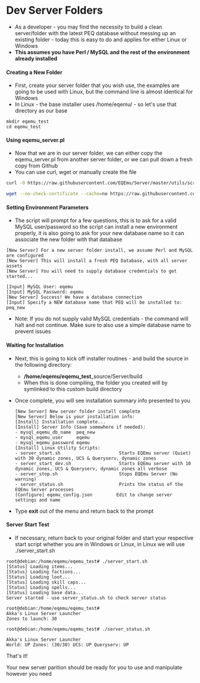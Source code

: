 # Dev Server Folders

* As a developer - you may find the necessity to build a clean server/folder with the latest PEQ database without messing up an existing folder - today this is easy to do and applies for either Linux or Windows
* **This assumes you have Perl / MySQL and the rest of the environment already installed**

#### Creating a New Folder

* First, create your server folder that you wish use, the examples are going to be used with Linux, but the command line is almost identical for Windows
* In Linux - the base installer uses /home/eqemu/ - so let's use that directory as our base

```text
mkdir eqemu_test
cd eqemu_test
```

#### Using eqemu\_server.pl

* Now that we are in our server folder, we can either copy the eqemu\_server.pl from another server folder, or we can pull down a fresh copy from Github
* You can use curl, wget or manually create the file

```bash
curl -O https://raw.githubusercontent.com/EQEmu/Server/master/utils/scripts/eqemu_server.pl eqemu_server.pl && chmod 755 eqemu_server.pl && ./eqemu_server.pl new_server
```

```bash
wget --no-check-certificate --cache=no https://raw.githubusercontent.com/EQEmu/Server/master/utils/scripts/eqemu_server.pl  -O eqemu_server.pl && chmod 755 eqemu_server.pl && ./eqemu_server.pl new_server
```

#### Setting Environment Parameters

* The script will prompt for a few questions, this is to ask for a valid MySQL user/password so the script can install a new environment properly, it is also going to ask for your new database name so it can associate the new folder with that database

```text
[New Server] For a new server folder install, we assume Perl and MySQL are configured
[New Server] This will install a fresh PEQ Database, with all server assets
[New Server] You will need to supply database credentials to get started...

[Input] MySQL User: eqemu
[Input] MySQL Password: eqemu
[New Server] Success! We have a database connection
[Input] Specify a NEW database name that PEQ will be installed to: peq_new
```

* Note: If you do not supply valid MySQL credentials - the command will halt and not continue. Make sure to also use a simple database name to prevent issues

#### Waiting for Installation

* Next, this is going to kick off installer routines - and build the source in the following directory:
  * **/home/eqemu/eqemu\_test**\_source/Server/build
  * When this is done compiling, the folder you created will by symlinked to this custom build directory
* Once complete, you will see installation summary info presented to you

  ```text
  [New Server] New server folder install complete
  [New Server] Below is your installation info:
  [Install] Installation complete...
  [Install] Server Info (Save somewhere if needed):
  - mysql_eqemu_db_name  peq_new
  - mysql_eqemu_user     eqemu
  - mysql_eqemu_password eqemu
  [Install] Linux Utility Scripts:
  - server_start.sh                      Starts EQEmu server (Quiet) with 30 dynamic zones, UCS & Queryserv, dynamic zones
  - server_start_dev.sh                  Starts EQEmu server with 10 dynamic zones, UCS & Queryserv, dynamic zones all verbose
  - server_stop.sh                       Stops EQEmu Server (No warning)
  - server_status.sh                     Prints the status of the EQEmu Server processes
  [Configure] eqemu_config.json         Edit to change server settings and name
  ```

* Type **exit** out of the menu and return back to the prompt

#### Server Start Test

* If necessary, return back to your original folder and start your respective start script whether you are in Windows or Linux, in Linux we will use ./server\_start.sh

```text
root@debian:/home/eqemu/eqemu_test# ./server_start.sh
[Status] Loading items...
[Status] Loading factions...
[Status] Loading loot...
[Status] Loading skill caps...
[Status] Loading spells...
[Status] Loading base data...
Server started - use server_status.sh to check server status

root@debian:/home/eqemu/eqemu_test#
Akka's Linux Server Launcher
Zones to launch: 30

root@debian:/home/eqemu/eqemu_test# ./server_status.sh

Akka's Linux Server Launcher
World: UP Zones: (30/30) UCS: UP Queryserv: UP
```

That's it!

Your new server parition should be ready for you to use and manipulate however you need

